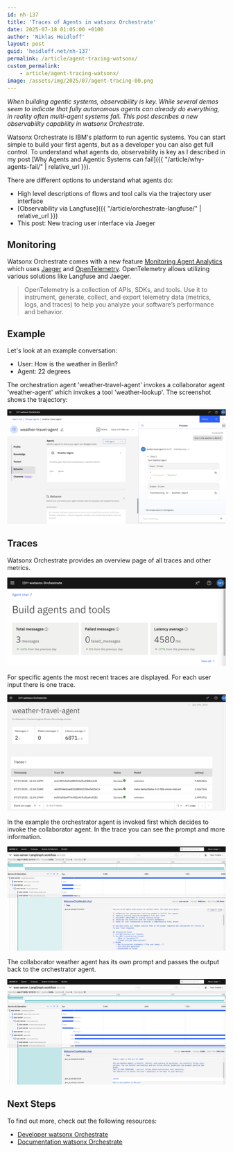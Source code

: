 ```yaml
---
id: nh-137
title: 'Traces of Agents in watsonx Orchestrate'
date: 2025-07-18 01:05:00 +0100
author: 'Niklas Heidloff'
layout: post
guid: 'heidloff.net/nh-137'
permalink: /article/agent-tracing-watsonx/
custom_permalink:
    - article/agent-tracing-watsonx/
image: /assets/img/2025/07/agent-tracing-00.png
---
```


*When building agentic systems, observability is key. While several demos seem to indicate that fully autonomous agents can already do everything, in reality often multi-agent systems fail. This post describes a new observability capability in watsonx Orchestrate.*

Watsonx Orchestrate is IBM's platform to run agentic systems. You can start simple to build your first agents, but as a developer you can also get full control. To understand what agents do, observability is key as I described in my post [Why Agents and Agentic Systems can fail]({{ "/article/why-agents-fail/" | relative_url }}).

There are different options to understand what agents do:

* High level descriptions of flows and tool calls via the trajectory user interface
* [Observability via Langfuse]({{ "/article/orchestrate-langfuse/" | relative_url }})
* This post: New tracing user interface via Jaeger

## Monitoring

Watsonx Orchestrate comes with a new feature [Monitoring Agent Analytics](https://www.ibm.com/docs/en/watsonx/watson-orchestrate/base?topic=monitoring-agent-analytics) which uses [Jaeger](https://www.jaegertracing.io/docs/1.12/deployment/frontend-ui/) and [OpenTelemetry](https://opentelemetry.io/). OpenTelemetry allows utilizing various solutions like Langfuse and Jaeger.

> OpenTelemetry is a collection of APIs, SDKs, and tools. Use it to instrument, generate, collect, and export telemetry data (metrics, logs, and traces) to help you analyze your software’s performance and behavior.

## Example

Let's look at an example conversation:

* User: How is the weather in Berlin?
* Agent: 22 degrees

The orchestration agent 'weather-travel-agent' invokes a collaborator agent 'weather-agent' which invokes a tool 'weather-lookup'. The screenshot shows the trajectory:

![image](/assets/img/2025/07/agent-tracing-05.png)

## Traces

Watsonx Orchestrate provides an overview page of all traces and other metrics.

![image](/assets/img/2025/07/agent-tracing-04.png)

For specific agents the most recent traces are displayed. For each user input there is one trace.

![image](/assets/img/2025/07/agent-tracing-01.png)

In the example the orchestrator agent is invoked first which decides to invoke the collaborator agent. In the trace you can see the prompt and more information.

![image](/assets/img/2025/07/agent-tracing-02.png)

The collaborator weather agent has its own prompt and passes the output back to the orchestrator agent.

![image](/assets/img/2025/07/agent-tracing-03.png)

## Next Steps

To find out more, check out the following resources:

* [Developer watsonx Orchestrate](https://developer.watson-orchestrate.ibm.com)
* [Documentation watsonx Orchestrate](https://www.ibm.com/docs/en/watsonx/watson-orchestrate)